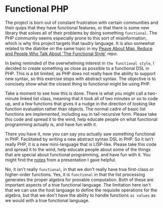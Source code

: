 # Functional PHP

The project is born out of constant frustration with certain communities and 
their quips that they have functional features, or that there is some new
library that solves all of their problems by doing something `functional`.  The
PHP community seems especially prone to this sort of misinformation, which is 
why this project targets that taudry language.  It is also somewhat related to 
the diatribe on the same topic in my [Peave About Map, Reduce and People Who Talk About 'The Functional Style'](https://github.com/ColinShaw/peave-map-reduce) repo.

In being reminded of the overwhelming interest in `the functional style`,
I decided to create something as close as possible to a functional DSL in 
PHP.  This is a bit limited, as PHP does not really have the 
ability to support new syntax, so this exercise stops with abstract
syntax.  The objective is to concisely show what the closest thing to
functional might be using PHP. 

Take a moment to see how this is done.  There is what you might call a 
two-minute linked list class, meaning that it took all of two minutes or
so to code up, and a few functions that gives it a nudge in the 
direction of looking like function evaluation rather than objects.  The 
normal cadre of basic list functions are implemented, including `map`
in tail-recursive form.  Please take this code and spread it to the wind,
help educate people on what functional programming actually is, and have
fun with it.

There you have it, now you can say you actually saw something functional
in PHP.  Facilitated by writing a new abstract syntax DSL in PHP.  So
it isn't really PHP, it is a new mini-language that is LISP-like.  Please take
this code and spread it to the wind, help educate people about some of the 
things that are special about functional programming, and have fun
with it.  You might find the [notes](https://docs.google.com/presentation/d/1IEFzjppa1-UlqauOotJmVs2B4lT5xVit4Ziwq3v8zPQ/pub) 
from a presentation I gave helpful. 

No, it isn't really `functional`, in that we don't really have true first-class
or higher-order functions.  Yes, it is `functional` in that the list 
processing generates the proper algebra for provable computation.  Both of these
are important aspects of a true functional language.  The limitation here isn't 
that we can use the host language to define the requisite operations for the
algebra, but that we don't have the ability to handle functions `as values` as
we would with a true functional language.
